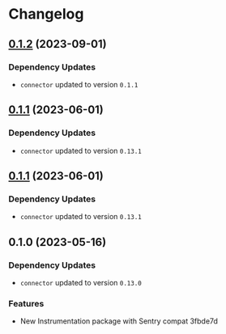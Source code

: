 # Changelog
## [0.1.2](///compare/instrumentation@0.1.1...instrumentation@0.1.2) (2023-09-01)

### Dependency Updates

* `connector` updated to version `0.1.1`
## [0.1.1](///compare/instrumentation@0.1.0...instrumentation@0.1.1) (2023-06-01)

### Dependency Updates

* `connector` updated to version `0.13.1`
## [0.1.1](///compare/instrumentation@0.1.0...instrumentation@0.1.1) (2023-06-01)

### Dependency Updates

* `connector` updated to version `0.13.1`
## 0.1.0 (2023-05-16)

### Dependency Updates

* `connector` updated to version `0.13.0`

### Features

* New Instrumentation package with Sentry compat 3fbde7d
